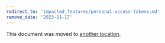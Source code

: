 ```yaml
---
redirect_to: 'impacted_features/personal-access-tokens.md'
remove_date: '2023-11-17'
---
```


This document was moved to [another location](impacted_features/personal-access-tokens.md).
